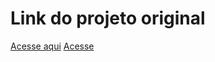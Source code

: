 # Link do projeto original

[Acesse aqui](https://www.hydratop.com.br)
[Acesse](https://mathzinxss.github.io/Aretis/hydratop/)
